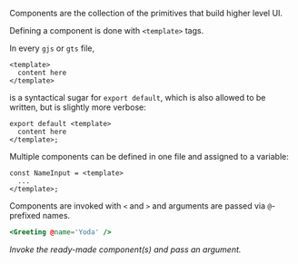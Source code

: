 Components are the collection of the primitives that build higher level UI.

Defining a component is done with `<template>` tags.

In every `gjs` or `gts` file,

```gjs
<template>
  content here
</template>
```

is a syntactical sugar for `export default`, which is also allowed to be written, but is slightly more verbose:

```gjs
export default <template>
  content here
</template>;
```

Multiple components can be defined in one file and assigned to a variable:

```gjs
const NameInput = <template>
  ...
</template>;
```

Components are invoked with `<` and `>` and arguments are passed via `@`-prefixed names.

```hbs
<Greeting @name='Yoda' />
```

_Invoke the ready-made component(s) and pass an argument._
